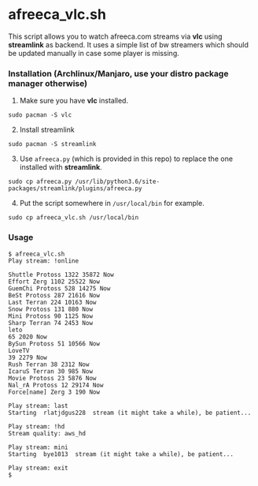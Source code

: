 # afreeca_vlc.sh
This script allows you to watch afreeca.com streams via **vlc** using **streamlink** as backend.
It uses a simple list of bw streamers which should be updated manually in case some player is missing.

### Installation (Archlinux/Manjaro, use your distro package manager otherwise)
1. Make sure you have **vlc** installed.
```
sudo pacman -S vlc
```
2. Install streamlink
```
sudo pacman -S streamlink
```
3. Use `afreeca.py` (which is provided in this repo) to replace the one installed with **streamlink**.
```
sudo cp afreeca.py /usr/lib/python3.6/site-packages/streamlink/plugins/afreeca.py
```
4. Put the script somewhere in `/usr/local/bin` for example.
```
sudo cp afreeca_vlc.sh /usr/local/bin
```
### Usage

```
$ afreeca_vlc.sh 
Play stream: !online

Shuttle Protoss 1322 35872 Now
Effort Zerg 1102 25522 Now
GuemChi Protoss 528 14275 Now
BeSt Protoss 287 21616 Now
Last Terran 224 10163 Now
Snow Protoss 131 880 Now
Mini Protoss 90 1125 Now
Sharp Terran 74 2453 Now
leto
65 2020 Now
BySun Protoss 51 10566 Now
LoveTV
39 2279 Now
Rush Terran 38 2312 Now
IcaruS Terran 30 985 Now
Movie Protoss 23 5876 Now
Nal_rA Protoss 12 29174 Now
Force[name] Zerg 3 190 Now

Play stream: last
Starting  rlatjdgus228  stream (it might take a while), be patient...

Play stream: !hd
Stream quality: aws_hd

Play stream: mini
Starting  bye1013  stream (it might take a while), be patient...

Play stream: exit
$
```
